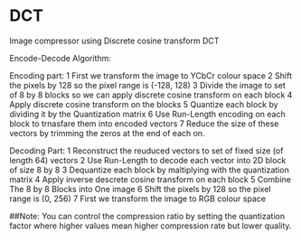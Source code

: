 # DCT
Image compressor using Discrete cosine transform DCT


Encode-Decode Algorithm:

Encoding part:
1 First we transform the image to YCbCr colour space
2 Shift the pixels by 128 so the pixel range is (-128, 128)
3 Divide the image to set of 8 by 8 blocks so we can apply discrete cosine transform on each block
4 Apply discrete cosine transform on the blocks
5 Quantize each block by dividing it by the Quantization matrix
6 Use Run-Length encoding on each block to trnasfare them into encoded vectors
7 Reduce the size of these vectors by trimming the zeros at the end of each on.

Decoding Part:
1 Reconstruct the reuduced vectors to set of fixed size (of length 64) vectors
2 Use Run-Length to decode each vector into 2D block of size 8 by 8
3 Dequantize each block by maltiplying with the quantization matrix
4 Apply inverse descrete cosine transform on each block
5 Combine The 8 by 8 Blocks into One image
6 Shift the pixels by 128 so the pixel range is (0, 256)
7 First we transform the image to RGB colour space

##Note:
You can control the compression ratio by setting the quantization factor where higher values mean higher compression rate but lower quality.

